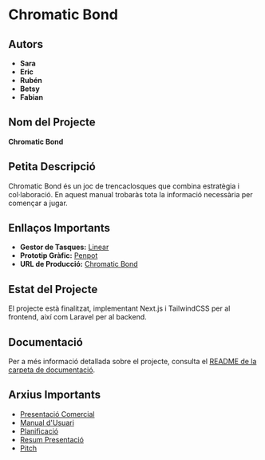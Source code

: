 # Chromatic Bond

## Autors
- **Sara**
- **Eric**
- **Rubén**
- **Betsy**
- **Fabian**

## Nom del Projecte
**Chromatic Bond**

## Petita Descripció
Chromatic Bond és un joc de trencaclosques que combina estratègia i col·laboració. En aquest manual trobaràs tota la informació necessària per començar a jugar.

## Enllaços Importants
- **Gestor de Tasques:** [Linear](https://linear.app/institut-pedralbes/team/CBD/active)
- **Prototip Gràfic:** [Penpot](https://design.penpot.app/#/view/761002ba-63cd-80f4-8004-4479515cc9a4?page-id=761002ba-63cd-80f4-8004-4479515cc9a5&section=interactions&index=0&share-id=271c9855-ceb4-8079-8004-6d7aa7954c7b)
- **URL de Producció:** [Chromatic Bond](https://chromaticbond.cat/)

## Estat del Projecte
El projecte està finalitzat, implementant Next.js i TailwindCSS per al frontend, així com Laravel per al backend.

## Documentació
Per a més informació detallada sobre el projecte, consulta el [README de la carpeta de documentació](./doc/README.md).

## Arxius Importants

- [Presentació Comercial](./doc/comercial_2324_G04Projecte-ChromaticBond.pdf)
- [Manual d'Usuari](./doc/Manual-usuari_ChromaticBond.pdf)
- [Planificació](./doc/Planificació_ChromaticBond.pdf)
- [Resum Presentació](./doc/resum_2324_G04Projecte-ChromaticBond.pdf)
- [Pitch](./doc/pitch_2324_G04ProjecteChromatic-bond.mp4)